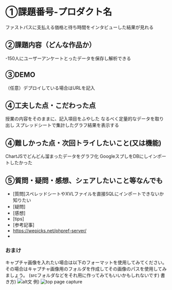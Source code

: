 # ①課題番号-プロダクト名
ファストパスに支払える価格と待ち時間をインタビューした結果が見れる

## ②課題内容（どんな作品か）
-150人にユーザーアンケートとったデータを保存し解析できる

## ③DEMO
（任意）デプロイしている場合はURLを記入

## ④工夫した点・こだわった点
授業の内容をそのままに、記入項目をふやした
なるべく定量的なデータを取り出し
スプレッドシートで集計したグラフ結果を表示する

## ④難しかった点・次回トライしたいこと(又は機能)
ChartJSでどんどん溜まったデータをグラフ化
GoogleスプしをDBにしインポートしたかった

## ⑤質問・疑問・感想、シェアしたいこと等なんでも
- [質問]スペレッドシートやXVLファイルを直接SQLにインポートできないか知りたい
- [疑問]
- [感想]
- [tips]
- [参考記事]
- https://wepicks.net/phpref-server/
- 


### おまけ
キャプチャ画像を入れたい場合は以下のフォーマットを使用してみてください。
その場合はキャプチャ画像用のフォルダを作成してその画像のパスを使用してみましょう。
(srcフォルダなどをそれ用に作ってみてもいいかもしれないです)
書き方)
![alt文](画像URL)
例)
![top page capture](./src/capture1.png)
